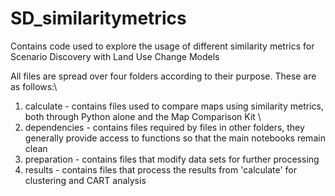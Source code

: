 # SD_similaritymetrics
Contains code used to explore the usage of different similarity metrics for Scenario Discovery with Land Use Change Models

All files are spread over four folders according to their purpose. These are as follows:\
1. calculate - contains files used to compare maps using similarity metrics, both through Python alone and the Map Comparison Kit \
2. dependencies - contains files required by files in other folders, they generally provide access to functions so that the main notebooks remain clean
3. preparation - contains files that modify data sets for further processing
4. results - contains files that process the results from 'calculate' for clustering and CART analysis

